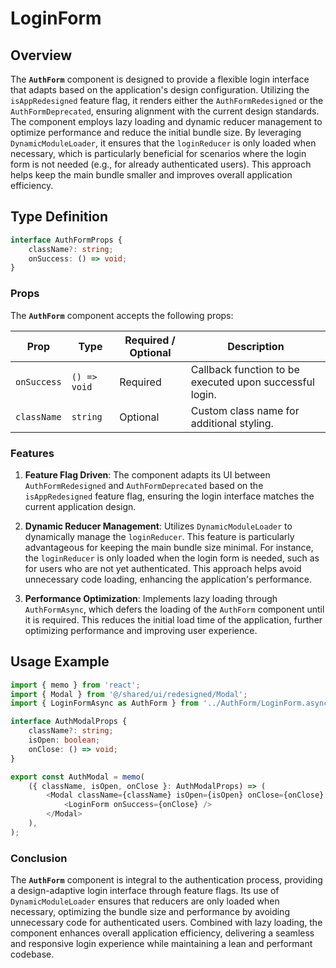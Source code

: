 # LoginForm 

## Overview
The **`AuthForm`** component is designed to provide a flexible login interface that adapts based on the application's design configuration. Utilizing the `isAppRedesigned` feature flag, it renders either the `AuthFormRedesigned` or the `AuthFormDeprecated`, ensuring alignment with the current design standards. The component employs lazy loading and dynamic reducer management to optimize performance and reduce the initial bundle size. By leveraging `DynamicModuleLoader`, it ensures that the `loginReducer` is only loaded when necessary, which is particularly beneficial for scenarios where the login form is not needed (e.g., for already authenticated users). This approach helps keep the main bundle smaller and improves overall application efficiency.

## Type Definition
```typescript
interface AuthFormProps {
    className?: string;
    onSuccess: () => void;
}
```

### Props

The **`AuthForm`** component accepts the following props:

| Prop         | Type          | Required / Optional | Description                                                      |
|--------------|---------------|----------------------|------------------------------------------------------------------|
| `onSuccess`   | `() => void`   | Required             | Callback function to be executed upon successful login.           |
| `className`   | `string`       | Optional             | Custom class name for additional styling.                        |

### Features

1. **Feature Flag Driven**: The component adapts its UI between `AuthFormRedesigned` and `AuthFormDeprecated` based on the `isAppRedesigned` feature flag, ensuring the login interface matches the current application design.

2. **Dynamic Reducer Management**: Utilizes `DynamicModuleLoader` to dynamically manage the `loginReducer`. This feature is particularly advantageous for keeping the main bundle size minimal. For instance, the `loginReducer` is only loaded when the login form is needed, such as for users who are not yet authenticated. This approach helps avoid unnecessary code loading, enhancing the application's performance.

3. **Performance Optimization**: Implements lazy loading through `AuthFormAsync`, which defers the loading of the `AuthForm` component until it is required. This reduces the initial load time of the application, further optimizing performance and improving user experience.


## Usage Example
```typescript jsx
import { memo } from 'react';
import { Modal } from '@/shared/ui/redesigned/Modal';
import { LoginFormAsync as AuthForm } from '../AuthForm/LoginForm.async';

interface AuthModalProps {
    className?: string;
    isOpen: boolean;
    onClose: () => void;
}

export const AuthModal = memo(
    ({ className, isOpen, onClose }: AuthModalProps) => (
        <Modal className={className} isOpen={isOpen} onClose={onClose} lazy>
            <LoginForm onSuccess={onClose} />
        </Modal>
    ),
);
```

### Conclusion
The **`AuthForm`** component is integral to the authentication process, providing a design-adaptive login interface through feature flags. Its use of `DynamicModuleLoader` ensures that reducers are only loaded when necessary, optimizing the bundle size and performance by avoiding unnecessary code for authenticated users. Combined with lazy loading, the component enhances overall application efficiency, delivering a seamless and responsive login experience while maintaining a lean and performant codebase.
